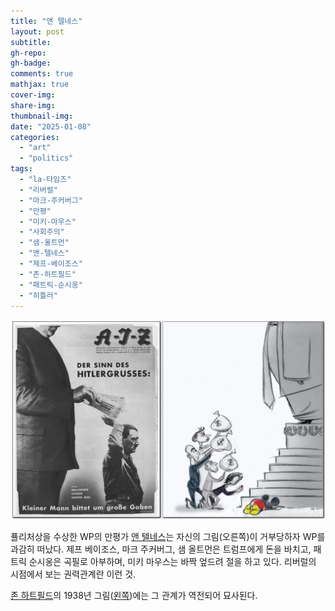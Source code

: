 ```yaml
---
title: "앤 텔네스"
layout: post
subtitle:
gh-repo:
gh-badge:
comments: true
mathjax: true
cover-img:
share-img: 
thumbnail-img:
date: "2025-01-08"
categories: 
  - "art"
  - "politics"
tags: 
  - "la-타임즈"
  - "리버럴"
  - "마크-주커버그"
  - "만평"
  - "미키-마우스"
  - "사회주의"
  - "샘-올트먼"
  - "앤-텔네스"
  - "제프-베이조스"
  - "존-하트필드"
  - "패트릭-순시옹"
  - "히틀러"
---
```


![](/assets/img/tycoons_rulers_then_now-1536x974-1-1024x649.webp)

퓰리처상을 수상한 WP의 만평가 [앤 텔네스](https://en.wikipedia.org/wiki/Ann_Telnaes)는 자신의 그림(오른쪽)이 거부당하자 WP를 과감히 떠났다. 제프 베이조스, 마크 주커버그, 샘 올트먼은 트럼프에게 돈을 바치고, 패트릭 순시옹은 곡필로 아부하며, 미키 마우스는 바짝 엎드려 절을 하고 있다. 리버럴의 시점에서 보는 권력관계란 이런 것.

[존 하트필드](https://en.wikipedia.org/wiki/John_Heartfield)의 1938년 그림([왼쪽](https://www.getty.edu/art/exhibitions/heartfield/))에는 그 관계가 역전되어 묘사된다.

